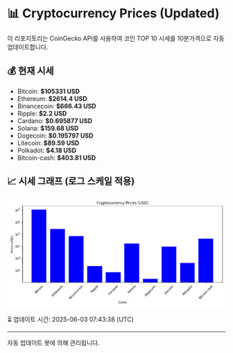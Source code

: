 
# 📊 Cryptocurrency Prices (Updated)

이 리포지토리는 CoinGecko API를 사용하여 코인 TOP 10 시세를 10분가격으로 자동 업데이트합니다.

## 💰 현재 시세
- Bitcoin: **$105331 USD**
- Ethereum: **$2614.4 USD**
- Binancecoin: **$666.43 USD**
- Ripple: **$2.2 USD**
- Cardano: **$0.695877 USD**
- Solana: **$159.68 USD**
- Dogecoin: **$0.195797 USD**
- Litecoin: **$89.59 USD**
- Polkadot: **$4.18 USD**
- Bitcoin-cash: **$403.81 USD**

## 📈 시세 그래프 (로그 스케일 적용)
![Crypto Prices](crypto_prices.png)

⏳ 업데이트 시간: 2025-06-03 07:43:38 (UTC)

---
자동 업데이트 봇에 의해 관리됩니다.
